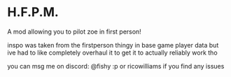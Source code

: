 # H.F.P.M.

A mod allowing you to pilot zoe in first person!

inspo was taken from the firstperson thingy in base game player data but ive had to like completely overhaul it to get it to actually reliably work tho

you can msg me on discord: @fishy :p or ricowilliams if you find any issues
